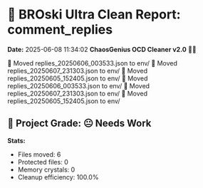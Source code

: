 # 🧹 BROski Ultra Clean Report: comment_replies
**Date:** 2025-06-08 11:34:02
**ChaosGenius OCD Cleaner v2.0** 🧠💜

📁 Moved replies_20250606_003533.json to env/
📁 Moved replies_20250607_231303.json to env/
📁 Moved replies_20250605_152405.json to env/
📁 Moved replies_20250606_003533.json to env/
📁 Moved replies_20250607_231303.json to env/
📁 Moved replies_20250605_152405.json to env/

## 🧠 Project Grade: 😐 Needs Work
**Stats:**
- Files moved: 6
- Protected files: 0
- Memory crystals: 0
- Cleanup efficiency: 100.0%